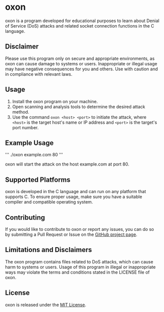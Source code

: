 # oxon

oxon is a program developed for educational purposes to learn about Denial of Service (DoS) attacks and related socket connection functions in the C language.

## Disclaimer

Please use this program only on secure and appropriate environments, as oxon can cause damage to systems or users. Inappropriate or illegal usage may have negative consequences for you and others. Use with caution and in compliance with relevant laws.

## Usage

1. Install the oxon program on your machine.
2. Open scanning and analysis tools to determine the desired attack method.
3. Use the command `oxon <host> <port>` to initiate the attack, where `<host>` is the target host's name or IP address and `<port>` is the target's port number.

## Example Usage

'''
./oxon example.com 80
'''


oxon will start the attack on the host example.com at port 80.

## Supported Platforms

oxon is developed in the C language and can run on any platform that supports C. To ensure proper usage, make sure you have a suitable compiler and compatible operating system.

## Contributing

If you would like to contribute to oxon or report any issues, you can do so by submitting a Pull Request or Issue on the [GitHub project page](link-to-github-page).

## Limitations and Disclaimers

The oxon program contains files related to DoS attacks, which can cause harm to systems or users. Usage of this program in illegal or inappropriate ways may violate the terms and conditions stated in the LICENSE file of oxon.

## License

oxon is released under the [MIT License](link-to-license-file).
